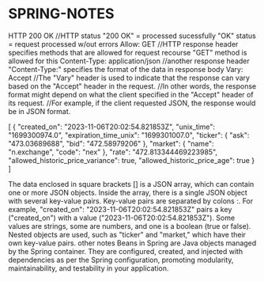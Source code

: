 # SPRING-NOTES
HTTP 200 OK //HTTP status "200 OK" = processed sucessfully "OK" status = request processed w/out errors
Allow: GET //HTTP response header  specifies methods that are allowed for request recourse "GET" method is allowed for this
Content-Type: application/json //another response header "Content-Type:" specifies the format of the data in response body
Vary: Accept //The "Vary" header is used to indicate that the response can vary based on the "Accept" header in the request.
            //In other words, the response format might depend on what the client specified in the "Accept" header of its request.
            //For example, if the client requested JSON, the response would be in JSON format.

[
    {
        "created_on": "2023-11-06T20:02:54.821853Z",
        "unix_time": "1699300974.0",
        "expiration_time_unix": "1699301007.0",
        "ticker": {
            "ask": "473.03689688",
            "bid": "472.58979206"
        },
        "market": {
            "name": "n.exchange",
            "code": "nex"
        },
        "rate": "472.813344469223985",
        "allowed_historic_price_variance": true,
        "allowed_historic_price_age": true
    }
]

The data enclosed in square brackets [] is a JSON array, which can contain one or more JSON objects.
Inside the array, there is a single JSON object with several key-value pairs.
Key-value pairs are separated by colons :. For example, "created_on": "2023-11-06T20:02:54.821853Z" 
pairs a key ("created_on") with a value ("2023-11-06T20:02:54.821853Z").
Some values are strings, some are numbers, and one is a boolean (true or false).
Nested objects are used, such as "ticker" and "market," which have their own key-value pairs.
other notes
Beans in Spring are Java objects managed by the Spring container. They are configured, created, and injected with dependencies as per the Spring configuration, promoting modularity, maintainability, and testability in your application.
